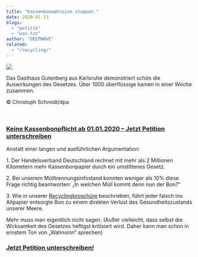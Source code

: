 ```yaml
---
title: "Kassenbonwahnsinn stoppen."
date: 2020-01-13
blogs: 
  - "politik"
  - "was-tun"
author: "DEEPWAVE"
related: 
  - "/recycling/"
---
```


![](https://www.deepwave.org/wp-content/uploads/2020/01/Kassenbon_Gasthaus_Gutenberg_Karlsruhe.jpg)

Das Gasthaus Gutenberg aus Karlsruhe demonstriert schön die Auswirkungen des Gesetzes. Über 1000 überflüssige kamen in einer Woche zusammen.

© Christoph Schmidt/dpa

 

### [Keine Kassenbonpflicht ab 01​.​01​.​2020 – Jetzt Petition unterschreiben](http://chng.it/VG9bGD6Rk6)

Anstatt einer langen und ausführlichen Argumentation:

1\. Der Handelsverband Deutschland rechnet mit mehr als 2 Millionen Kilometern mehr Kassenbonpapier durch ein umstittenes Gesetz.

2\. Bei unserem Mülltrennungsinfostand konnten weniger als 10% diese Frage richtig beantworten: „In welchen Müll kommt denn nun der Bon?“

3\. Wie in unserer [Recyclingbroschüre](https://www.deepwave.org/recycling/) beschrieben, führt jeder falsch ins Altpapier entsorgte Bon zu einem direkten Verlust des Gesundheitszustands unserer Meere.

Mehr muss man eigentlich nicht sagen. (Außer vielleicht, dass selbst die Wirksamkeit des Gesetzes heftigst kritisiert wird. Daher kann man schon in ernstem Ton von „Wahnsinn“ sprechen)

### [Jetzt Petition unterschreiben!](http://chng.it/VG9bGD6Rk6)
